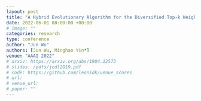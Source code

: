 ```yaml
---
layout: post
title: "A Hybrid Evolutionary Algorithm for the Diversified Top-k Weight Clique Search Problem (Student Abstract)"
date: 2022-06-01 00:00:00 +00:00
# image: ""
categories: research
type: conference
author: "Jun Wu"
authors: [Jun Wu, Minghao Yin*]
venue: "AAAI 2022"
# arxiv: https://arxiv.org/abs/1904.12573
# slides: /pdfs/jcdl2019.pdf
# code: https://github.com/leonidk/venue_scores
# url: 
# venue_url:
# paper: ""
---
```

